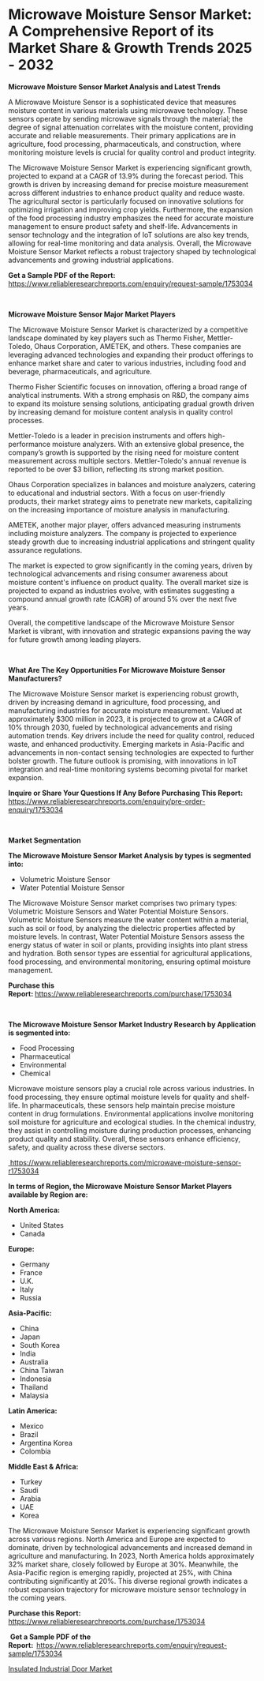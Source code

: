 <p><h1>Microwave Moisture Sensor Market: A Comprehensive Report of its Market Share & Growth Trends 2025 - 2032</h1></p><p><strong>Microwave Moisture Sensor Market Analysis and Latest Trends</strong></p>
<p><p>A Microwave Moisture Sensor is a sophisticated device that measures moisture content in various materials using microwave technology. These sensors operate by sending microwave signals through the material; the degree of signal attenuation correlates with the moisture content, providing accurate and reliable measurements. Their primary applications are in agriculture, food processing, pharmaceuticals, and construction, where monitoring moisture levels is crucial for quality control and product integrity.</p><p>The Microwave Moisture Sensor Market is experiencing significant growth, projected to expand at a CAGR of 13.9% during the forecast period. This growth is driven by increasing demand for precise moisture measurement across different industries to enhance product quality and reduce waste. The agricultural sector is particularly focused on innovative solutions for optimizing irrigation and improving crop yields. Furthermore, the expansion of the food processing industry emphasizes the need for accurate moisture management to ensure product safety and shelf-life. Advancements in sensor technology and the integration of IoT solutions are also key trends, allowing for real-time monitoring and data analysis. Overall, the Microwave Moisture Sensor Market reflects a robust trajectory shaped by technological advancements and growing industrial applications.</p></p>
<p><strong>Get a Sample PDF of the Report:&nbsp;</strong> <a href="https://www.reliableresearchreports.com/enquiry/request-sample/1753034?utm_campaign=2599&utm_medium=2&utm_source=Github&utm_content=ia&utm_term=20022025&utm_id=microwave-moisture-sensor">https://www.reliableresearchreports.com/enquiry/request-sample/1753034</a></p>
<p>&nbsp;</p>
<p><strong>Microwave Moisture Sensor Major Market Players</strong></p>
<p><p>The Microwave Moisture Sensor Market is characterized by a competitive landscape dominated by key players such as Thermo Fisher, Mettler-Toledo, Ohaus Corporation, AMETEK, and others. These companies are leveraging advanced technologies and expanding their product offerings to enhance market share and cater to various industries, including food and beverage, pharmaceuticals, and agriculture.</p><p>Thermo Fisher Scientific focuses on innovation, offering a broad range of analytical instruments. With a strong emphasis on R&D, the company aims to expand its moisture sensing solutions, anticipating gradual growth driven by increasing demand for moisture content analysis in quality control processes.</p><p>Mettler-Toledo is a leader in precision instruments and offers high-performance moisture analyzers. With an extensive global presence, the company’s growth is supported by the rising need for moisture content measurement across multiple sectors. Mettler-Toledo's annual revenue is reported to be over $3 billion, reflecting its strong market position.</p><p>Ohaus Corporation specializes in balances and moisture analyzers, catering to educational and industrial sectors. With a focus on user-friendly products, their market strategy aims to penetrate new markets, capitalizing on the increasing importance of moisture analysis in manufacturing.</p><p>AMETEK, another major player, offers advanced measuring instruments including moisture analyzers. The company is projected to experience steady growth due to increasing industrial applications and stringent quality assurance regulations.</p><p>The market is expected to grow significantly in the coming years, driven by technological advancements and rising consumer awareness about moisture content's influence on product quality. The overall market size is projected to expand as industries evolve, with estimates suggesting a compound annual growth rate (CAGR) of around 5% over the next five years.</p><p>Overall, the competitive landscape of the Microwave Moisture Sensor Market is vibrant, with innovation and strategic expansions paving the way for future growth among leading players.</p></p>
<p>&nbsp;</p>
<p><strong>What Are The Key Opportunities For Microwave Moisture Sensor Manufacturers?</strong></p>
<p><p>The Microwave Moisture Sensor market is experiencing robust growth, driven by increasing demand in agriculture, food processing, and manufacturing industries for accurate moisture measurement. Valued at approximately $300 million in 2023, it is projected to grow at a CAGR of 10% through 2030, fueled by technological advancements and rising automation trends. Key drivers include the need for quality control, reduced waste, and enhanced productivity. Emerging markets in Asia-Pacific and advancements in non-contact sensing technologies are expected to further bolster growth. The future outlook is promising, with innovations in IoT integration and real-time monitoring systems becoming pivotal for market expansion.</p></p>
<p><strong>Inquire or Share Your Questions If Any Before Purchasing This Report:</strong> <a href="https://www.reliableresearchreports.com/enquiry/pre-order-enquiry/1753034?utm_campaign=2599&utm_medium=2&utm_source=Github&utm_content=ia&utm_term=20022025&utm_id=microwave-moisture-sensor">https://www.reliableresearchreports.com/enquiry/pre-order-enquiry/1753034</a></p>
<p>&nbsp;</p>
<p><strong>Market Segmentation</strong></p>
<p><strong>The Microwave Moisture Sensor Market Analysis by types is segmented into:</strong></p>
<p><ul><li>Volumetric Moisture Sensor</li><li>Water Potential Moisture Sensor</li></ul></p>
<p><p>The Microwave Moisture Sensor market comprises two primary types: Volumetric Moisture Sensors and Water Potential Moisture Sensors. Volumetric Moisture Sensors measure the water content within a material, such as soil or food, by analyzing the dielectric properties affected by moisture levels. In contrast, Water Potential Moisture Sensors assess the energy status of water in soil or plants, providing insights into plant stress and hydration. Both sensor types are essential for agricultural applications, food processing, and environmental monitoring, ensuring optimal moisture management.</p></p>
<p><strong>Purchase this Report:&nbsp;</strong><a href="https://www.reliableresearchreports.com/purchase/1753034?utm_campaign=2599&utm_medium=2&utm_source=Github&utm_content=ia&utm_term=20022025&utm_id=microwave-moisture-sensor">https://www.reliableresearchreports.com/purchase/1753034</a></p>
<p>&nbsp;</p>
<p><strong>The Microwave Moisture Sensor Market Industry Research by Application is segmented into:</strong></p>
<p><ul><li>Food Processing</li><li>Pharmaceutical</li><li>Environmental</li><li>Chemical</li></ul></p>
<p><p>Microwave moisture sensors play a crucial role across various industries. In food processing, they ensure optimal moisture levels for quality and shelf-life. In pharmaceuticals, these sensors help maintain precise moisture content in drug formulations. Environmental applications involve monitoring soil moisture for agriculture and ecological studies. In the chemical industry, they assist in controlling moisture during production processes, enhancing product quality and stability. Overall, these sensors enhance efficiency, safety, and quality across these diverse sectors.</p></p>
<p><a href="https://www.reliableresearchreports.com/microwave-moisture-sensor-r1753034?utm_campaign=2599&utm_medium=2&utm_source=Github&utm_content=ia&utm_term=20022025&utm_id=microwave-moisture-sensor">&nbsp;https://www.reliableresearchreports.com/microwave-moisture-sensor-r1753034</a></p>
<p><strong>In terms of Region, the Microwave Moisture Sensor Market Players available by Region are:</strong></p>
<p>
    <p> <strong> North America: </strong>
        <ul>
            <li>United States</li>
            <li>Canada</li>
        </ul>
        </p> 
    <p> <strong> Europe: </strong>
        <ul>
            <li>Germany</li>
            <li>France</li>
            <li>U.K.</li>
            <li>Italy</li>
            <li>Russia</li>
        </ul>
        </p> 
    <p> <strong> Asia-Pacific: </strong>
        <ul>
            <li>China</li>
            <li>Japan</li>
            <li>South Korea</li>
            <li>India</li>
            <li>Australia</li>
            <li>China Taiwan</li>
            <li>Indonesia</li>
            <li>Thailand</li>
            <li>Malaysia</li>
        </ul>
        </p> 
    <p> <strong> Latin America: </strong>
        <ul>
            <li>Mexico</li>
            <li>Brazil</li>
            <li>Argentina Korea</li>
            <li>Colombia</li>
        </ul>
        </p> 
    <p> <strong> Middle East & Africa: </strong>
        <ul>
            <li>Turkey</li>
            <li>Saudi</li>
            <li>Arabia</li>
            <li>UAE</li>
            <li>Korea</li>
        </ul>
    </p>
    </p>
<p><p>The Microwave Moisture Sensor Market is experiencing significant growth across various regions. North America and Europe are expected to dominate, driven by technological advancements and increased demand in agriculture and manufacturing. In 2023, North America holds approximately 32% market share, closely followed by Europe at 30%. Meanwhile, the Asia-Pacific region is emerging rapidly, projected at 25%, with China contributing significantly at 20%. This diverse regional growth indicates a robust expansion trajectory for microwave moisture sensor technology in the coming years.</p></p>
<p><strong>Purchase this Report: </strong><a href="https://www.reliableresearchreports.com/purchase/1753034?utm_campaign=2599&utm_medium=2&utm_source=Github&utm_content=ia&utm_term=20022025&utm_id=microwave-moisture-sensor">https://www.reliableresearchreports.com/purchase/1753034</a></p>
<p>&nbsp;<strong>Get a Sample PDF of the Report:&nbsp;&nbsp;</strong><a href="https://www.reliableresearchreports.com/enquiry/request-sample/1753034?utm_campaign=2599&utm_medium=2&utm_source=Github&utm_content=ia&utm_term=20022025&utm_id=microwave-moisture-sensor">https://www.reliableresearchreports.com/enquiry/request-sample/1753034</a></p>
<p><strong></strong></p>
<p><p><a href="https://github.com/ahamdyzabira4/Market-Research-Report-List-1/blob/main/insulated-industrial-door-market.md?utm_campaign=2599&utm_medium=2&utm_source=Github&utm_content=ia&utm_term=20022025&utm_id=microwave-moisture-sensor">Insulated Industrial Door Market</a></p></p>